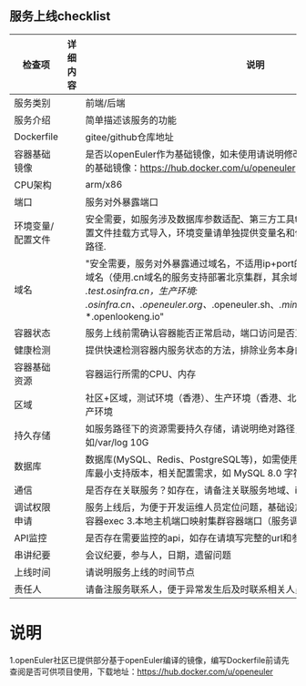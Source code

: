 ## 服务上线checklist
|检查项|详细内容|说明|result|
|--|--|--|--|
|服务类别|		|前端/后端| |
|服务介绍|		|简单描述该服务的功能| |
|Dockerfile|		|gitee/github仓库地址| |
|容器基础镜像|		|是否以openEuler作为基础镜像，如未使用请说明修改计划（openEuler社区已提供的基础镜像：https://hub.docker.com/u/openeuler ）| |
|CPU架构|		|arm/x86| |
|端口|		|服务对外暴露端口| |
|环境变量/配置文件|		|安全需要，如服务涉及数据库参数适配、第三方工具token，建议使用环境变量或配置文件挂载方式导入，环境变量请单独提供变量名和值，配置文件请提供模板和挂载路径.| |
|域名|		|"安全需要，服务对外暴露通过域名，不适用ip+port的形式，前端服务请确认使用的域名（使用.cn域名的服务支持部署北京集群，其余域名只能部署香港）, 测试环境: *.test.osinfra.cn，生产环境: *.osinfra.cn、*.openeuler.org、*.openeuler.sh、*.mindspore.cn、*.opengauss.org、*.openlookeng.io"| |
|容器状态|		|服务上线前需确认容器能否正常启动，端口访问是否正常（请提供自验证报告）| |
|健康检测|		|提供快速检测容器内服务状态的方法，排除业务本身的干扰，便于快速定位问题| |
|容器基础资源|		|容器运行所需的CPU、内存| |
|区域|		|社区+区域，测试环境（香港）、生产环境（香港、北京）格式： mindspore 北京 生产环境| |
|持久存储|		|如服务路径下的资源需要持久存储，请说明绝对路径，以及所需存储空间大小，例如/var/log 10G| |
|数据库|		|数据库(MySQL、Redis、PostgreSQL等)，如需使用数据库，请提供业务所需数据库最小支持版本，相关配置需求，如 MySQL 8.0 字符集UTF8,Redis 5.0 512M | |
|通信|		|是否存在关联服务？如存在，请备注关联服务地域、ip或域名| |
|调试权限申请|		|服务上线后，为便于开发运维人员定位问题，基础设施提供以下权限：1.日志查看 2.容器exec 3.本地主机端口映射集群容器端口（服务调试）| |
|API监控|		|是否存在需要监控的api，如存在请填写完整的url和参数| |
|串讲纪要|		|会议纪要，参与人，日期，遗留问题| |
|上线时间|		|请说明服务上线的时间节点| |
|责任人|		|请备注服务联系人，便于异常发生后及时联系相关人员处理| |

# 说明
1.openEuler社区已提供部分基于openEuler编译的镜像，编写Dockerfile前请先查阅是否可供项目使用，下载地址：https://hub.docker.com/u/openeuler
